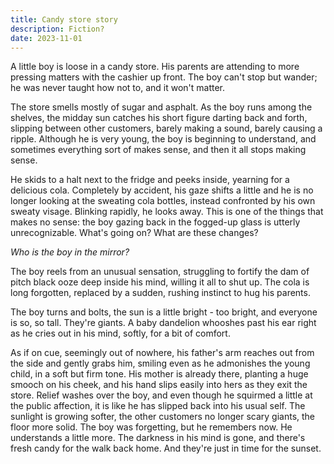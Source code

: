 ```yaml
---
title: Candy store story
description: Fiction?
date: 2023-11-01
---
```

A little boy is loose in a candy store. His parents are attending to more pressing matters with the cashier up front. The boy can't stop but wander; he was never taught how not to, and it won't matter. 

The store smells mostly of sugar and asphalt. As the boy runs among the shelves, the midday sun catches his short figure darting back and forth, slipping between other customers, barely making a sound, barely causing a ripple. Although he is very young, the boy is beginning to understand, and sometimes everything sort of makes sense, and then it all stops making sense.

He skids to a halt next to the fridge and peeks inside, yearning for a delicious cola. Completely by accident, his gaze shifts a little and he is no longer looking at the sweating cola bottles, instead confronted by his own sweaty visage. Blinking rapidly, he looks away. This is one of the things that makes no sense: the boy gazing back in the fogged-up glass is utterly unrecognizable. What's going on? What are these changes? 

*Who is the boy in the mirror?*

The boy reels from an unusual sensation, struggling to fortify the dam of pitch black ooze deep inside his mind, willing it all to shut up. The cola is long forgotten, replaced by a sudden, rushing instinct to hug his parents. 

The boy turns and bolts, the sun is a little bright - too bright, and everyone is so, so tall. They're giants. A baby dandelion whooshes past his ear right as he cries out in his mind, softly, for a bit of comfort. 

As if on cue, seemingly out of nowhere, his father's arm reaches out from the side and gently grabs him, smiling even as he admonishes the young child, in a soft but firm tone. His mother is already there, planting a huge smooch on his cheek, and his hand slips easily into hers as they exit the store. Relief washes over the boy, and even though he squirmed a little at the public affection, it is like he has slipped back into his usual self. The sunlight is growing softer, the other customers no longer scary giants, the floor more solid. The boy was forgetting, but he remembers now. He understands a little more. The darkness in his mind is gone, and there's fresh candy for the walk back home. And they're just in time for the sunset.
